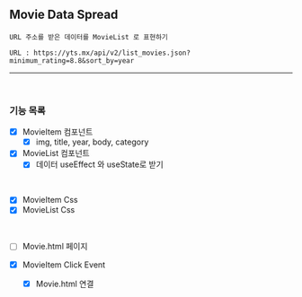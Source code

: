 ## Movie Data Spread

    URL 주소를 받은 데이터를 MovieList 로 표현하기

    URL : https://yts.mx/api/v2/list_movies.json?minimum_rating=8.8&sort_by=year

---

<br>

### 기능 목록

- [x] MovieItem 컴포넌트
  - [x] img, title, year, body, category
- [x] MovieList 컴포넌트
  - [x] 데이터 useEffect 와 useState로 받기

<br>

- [x] MovieItem Css
- [x] MovieList Css

<br>

- [ ] Movie.html 페이지

- [x] MovieItem Click Event
  - [x] Movie.html 연결
